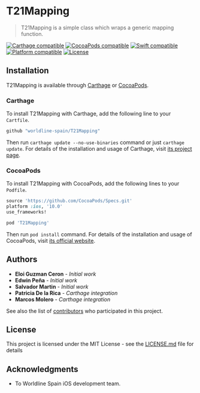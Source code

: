 # T21Mapping
> T21Mapping is a simple class which wraps a generic mapping function.

[![Carthage compatible](https://img.shields.io/badge/Carthage-compatible-brightgreen.svg)](https://github.com/Carthage/Carthage)
[![CocoaPods compatible](https://img.shields.io/badge/pod-v1.5.0-blue.svg)](https://github.com/CocoaPods/CocoaPods)
[![Swift compatible](https://img.shields.io/badge/Swift-4.2-orange.svg)]()
[![Platform compatible](https://img.shields.io/badge/platform-iOS-lightgrey.svg)]()
[![License](https://img.shields.io/badge/license-Apache--2.0-blue.svg)]()

## Installation

T21Mapping is available through [Carthage](https://github.com/Carthage/Carthage) or [CocoaPods](https://cocoapods.org).

### Carthage

To install T21Mapping with Carthage, add the following line to your `Cartfile`.

```ruby
github "worldline-spain/T21Mapping"
```

Then run `carthage update --no-use-binaries` command or just `carthage update`. For details of the installation and usage of Carthage, visit [its project page](https://github.com/Carthage/Carthage).


### CocoaPods

To install T21Mapping with CocoaPods, add the following lines to your `Podfile`.

```ruby
source 'https://github.com/CocoaPods/Specs.git'
platform :ios, '10.0' 
use_frameworks!

pod 'T21Mapping'
```

Then run `pod install` command. For details of the installation and usage of CocoaPods, visit [its official website](https://cocoapods.org).

## Authors

* **Eloi Guzman Ceron** - *Initial work* 
* **Edwin Peña** - *Initial work*
* **Salvador Martin** - *Initial work*
* **Patricia De la Rica** - *Carthage integration*
* **Marcos Molero** - *Carthage integration* 

See also the list of [contributors](https://github.com/your/project/contributors) who participated in this project.

## License

This project is licensed under the MIT License - see the [LICENSE.md](LICENSE.md) file for details

## Acknowledgments

* To Worldline Spain iOS development team.

